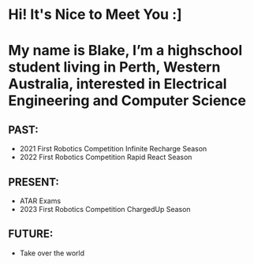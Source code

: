# Hi! It's Nice to Meet You :]
# My name is Blake, I’m a highschool student living in Perth, Western Australia, interested in Electrical Engineering and Computer Science

## PAST:
- 2021 First Robotics Competition Infinite Recharge Season
- 2022 First Robotics Competition Rapid React Season

## PRESENT:
- ATAR Exams
- 2023 First Robotics Competition ChargedUp Season

## FUTURE:
- Take over the world
